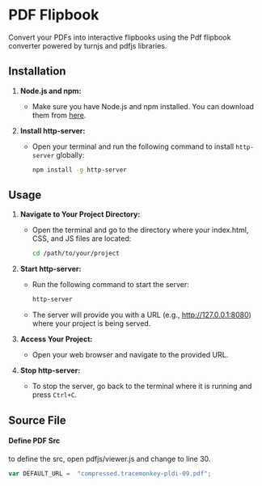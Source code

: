 
# PDF Flipbook
Convert your PDFs into interactive flipbooks using the Pdf flipbook converter powered by turnjs and pdfjs libraries.

 ## Installation

1. **Node.js and npm:**
   - Make sure you have Node.js and npm installed. You can download them from [here](https://nodejs.org/).

2. **Install http-server:**
   - Open your terminal and run the following command to install `http-server` globally:
     ```bash
     npm install -g http-server
     ```

## Usage

1. **Navigate to Your Project Directory:**
   - Open the terminal and go to the directory where your index.html, CSS, and JS files are located:
     ```bash
     cd /path/to/your/project
     ```

2. **Start http-server:**
   - Run the following command to start the server:
     ```bash
     http-server
     ```
   - The server will provide you with a URL (e.g., http://127.0.0.1:8080) where your project is being served.

3. **Access Your Project:**
   - Open your web browser and navigate to the provided URL.

4. **Stop http-server:**
   - To stop the server, go back to the terminal where it is running and press `Ctrl+C`.

## Source File

#### Define PDF Src

to define the src, open pdfjs/viewer.js and change to line 30.
```javascript
var DEFAULT_URL =  "compressed.tracemonkey-pldi-09.pdf";
```

